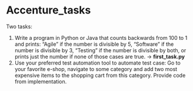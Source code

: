 # Accenture_tasks

Two tasks:
  1. Write a program in Python or Java that counts backwards from 100 to 1 and prints: “Agile” if the number is divisible by 5, “Software” if the number is divisible by 3, “Testing” if the number is divisible by both, or prints just the number if none of those cases are true. -> **first_task.py**
  2. Use your preferred test automation tool to automate test case: Go to your favorite e-shop, navigate to some category and add two most expensive items to the shopping cart from this category. Provide code from implementation. 
